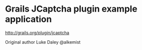 Grails JCaptcha plugin example application
==========================================

http://grails.org/plugin/jcaptcha

Original author Luke Daley @alkemist
